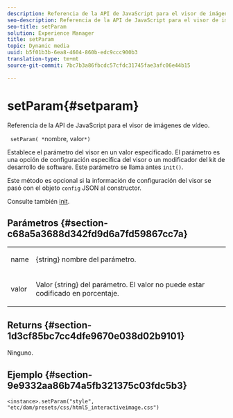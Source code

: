 ```yaml
---
description: Referencia de la API de JavaScript para el visor de imágenes de vídeo.
seo-description: Referencia de la API de JavaScript para el visor de imágenes de vídeo.
seo-title: setParam
solution: Experience Manager
title: setParam
topic: Dynamic media
uuid: b5f01b3b-6ea8-4604-860b-edc9ccc900b3
translation-type: tm+mt
source-git-commit: 7bc7b3a86fbcdc57cfdc31745fae3afc06e44b15

---
```



# setParam{#setparam}

Referencia de la API de JavaScript para el visor de imágenes de vídeo.

` setParam( *`nombre, valor`*)`

Establece el parámetro del visor en un valor especificado. El parámetro es una opción de configuración específica del visor o un modificador del kit de desarrollo de software. Este parámetro se llama antes `init()`.

Este método es opcional si la información de configuración del visor se pasó con el objeto `config` JSON al constructor.

Consulte también [init](../../../c-html5-aem-asset-viewers/c-html5-aem-interactive-images/c-html5-aem-interactive-image-javascriptapiref/r-html5-aem-int-image-viewer-javascriptapiref-init.md#reference-aee94dd92a28410784f7a1792e28683b).

## Parámetros {#section-c68a5a3688d342fd9d6a7fd59867cc7a}

<table id="table_896DFF34A68A403DB93A6D597461A573"> 
 <tbody> 
  <tr> 
   <td colname="col1"> <p> <span class="codeph"> <span class="varname"> name </span></span> </p> </td> 
   <td colname="col2"> <p> <span class="codeph"> {string} </span> nombre del parámetro. </p> </td> 
  </tr> 
  <tr> 
   <td colname="col1"> <p> <span class="codeph"> <span class="varname"> valor </span></span> </p> </td> 
   <td colname="col2"> <p> <span class="codeph"> Valor {string} </span> del parámetro. El valor no puede estar codificado en porcentaje. </p> </td> 
  </tr> 
 </tbody> 
</table>

## Returns {#section-1d3cf85bc7cc4dfe9670e038d02b9101}

Ninguno.

## Ejemplo {#section-9e9332aa86b74a5fb321375c03fdc5b3}

```
<instance>.setParam("style", "etc/dam/presets/css/html5_interactiveimage.css")
```

